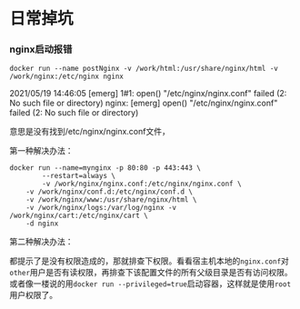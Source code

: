 # 日常掉坑


<!--more-->

### nginx启动报错

```
docker run --name postNginx -v /work/html:/usr/share/nginx/html -v /work/nginx:/etc/nginx nginx
```

2021/05/19 14:46:05 [emerg] 1#1: open() "/etc/nginx/nginx.conf" failed (2: No such file or directory)
nginx: [emerg] open() "/etc/nginx/nginx.conf" failed (2: No such file or directory)

意思是没有找到/etc/nginx/nginx.conf文件，

第一种解决办法：

```shell
docker run --name=mynginx -p 80:80 -p 443:443 \
        --restart=always \
        -v /work/nginx/nginx.conf:/etc/nginx/nginx.conf \
    -v /work/nginx/conf.d:/etc/nginx/conf.d \
    -v /work/nginx/www:/usr/share/nginx/html \
    -v /work/nginx/logs:/var/log/nginx -v /work/nginx/cart:/etc/nginx/cart \
    -d nginx
```

第二种解决办法：

​	都提示了是没有权限造成的，那就排查下权限。看看宿主机本地的`nginx.conf`对`other`用户是否有读权限，再排查下该配置文件的所有父级目录是否有访问权限。或者像一楼说的用`docker run --privileged=true`启动容器，这样就是使用`root`用户权限了。




